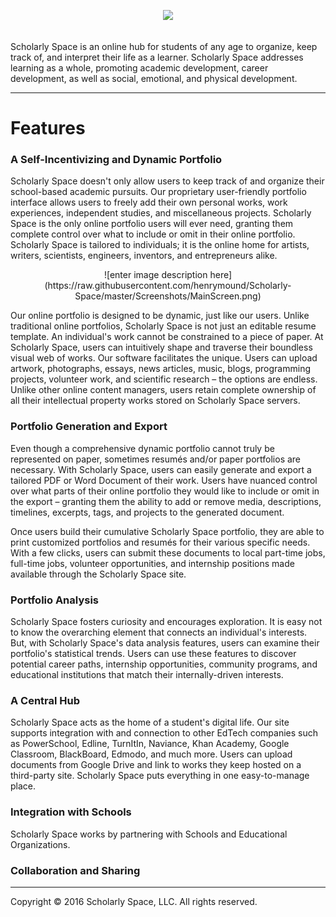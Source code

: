 <p align="center"><img src="http://www.scholarly.space/lib/logos/final_bubble.png" width="300px"></p>
<br>
Scholarly Space is an online hub for students of any age to organize, keep track of, and interpret their life as a learner. Scholarly Space addresses learning as a whole, promoting academic development, career development, as well as social, emotional, and physical development.

---
<h1><strong>Features</strong></h1>

<h3>A Self-Incentivizing and Dynamic Portfolio</h3> 
Scholarly Space doesn't only allow users to keep track of and organize their school-based academic pursuits. Our proprietary user-friendly portfolio interface allows users to freely add their own personal works, work experiences, independent studies, and miscellaneous projects. Scholarly Space is the only online portfolio users will ever need, granting them complete control over what to include or omit in their online portfolio.  Scholarly Space is tailored to individuals; it is the online home for artists, writers, scientists, engineers, inventors, and entrepreneurs alike. <br>

<p align="center">![enter image description here](https://raw.githubusercontent.com/henrymound/Scholarly-Space/master/Screenshots/MainScreen.png)</center>

Our online portfolio is designed to be dynamic, just like our users. Unlike traditional online portfolios, Scholarly Space is not just an editable resume template. An individual's work cannot be constrained to a piece of paper. At Scholarly Space, users can intuitively shape and traverse their boundless visual web of works. Our software facilitates the unique. Users can upload artwork, photographs, essays, news articles, music, blogs, programming projects, volunteer work, and scientific research – the options are endless. Unlike other online content managers, users retain complete ownership of all their intellectual property works stored on Scholarly Space servers.

<h3>Portfolio Generation and Export</h3>
Even though a comprehensive dynamic portfolio cannot truly be represented on paper, sometimes resumés and/or paper portfolios are necessary. With Scholarly Space, users can easily generate and export a tailored PDF or Word Document of their work. Users have nuanced control over what parts of their online portfolio they would like to include or omit in the export – granting them the ability to add or remove media, descriptions, timelines, excerpts, tags, and projects to the generated document. 

Once users build their cumulative Scholarly Space portfolio, they are able to print customized portfolios and resumés for their various specific needs. With a few clicks, users can submit these documents to local part-time jobs, full-time jobs, volunteer opportunities, and internship positions made available through the Scholarly Space site.

<h3>Portfolio Analysis</h3> 
Scholarly Space fosters curiosity and encourages exploration. It is easy not to know the overarching element that connects an individual's interests. But, with Scholarly Space's data analysis features, users can examine their portfolio's statistical trends. Users can use these features to discover potential career paths, internship opportunities, community programs, and educational institutions that match their internally-driven interests. 

<h3>A Central Hub</h3>
Scholarly Space acts as the home of a student's digital life. Our site supports integration with and connection to other EdTech companies such as PowerSchool, Edline, TurnItIn, Naviance, Khan Academy, Google Classroom, BlackBoard, Edmodo, and much more. Users can upload documents from Google Drive and link to works they keep hosted on a third-party site. Scholarly Space puts everything in one easy-to-manage place. 


<h3>Integration with Schools</h3> 
Scholarly Space works by partnering with Schools and Educational Organizations. 



<h3>Collaboration and Sharing</h3> 

---

<h11>Copyright © 2016 Scholarly Space, LLC. All rights reserved.</h11>